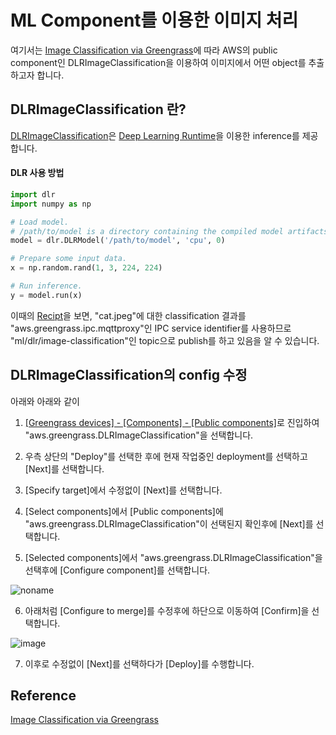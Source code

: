 # ML Component를 이용한 이미지 처리 

여기서는 [Image Classification via Greengrass](https://catalog.us-east-1.prod.workshops.aws/workshops/5ecc2416-f956-4273-b729-d0d30556013f/en-US/chapter7-ml/10-step1)에 따라 AWS의 public component인 DLRImageClassification을 이용하여 이미지에서 어떤 object를 추출하고자 합니다.

## DLRImageClassification 란?

[DLRImageClassification](https://docs.aws.amazon.com/greengrass/v2/developerguide/dlr-image-classification-component.html?icmpid=docs_gg_console)은 [Deep Learning Runtime](https://github.com/neo-ai/neo-ai-dlr)을 이용한 inference를 제공합니다. 

#### DLR 사용 방법

```python
import dlr
import numpy as np

# Load model.
# /path/to/model is a directory containing the compiled model artifacts (.so, .params, .json)
model = dlr.DLRModel('/path/to/model', 'cpu', 0)

# Prepare some input data.
x = np.random.rand(1, 3, 224, 224)

# Run inference.
y = model.run(x)
```

이때의 [Recipt](https://github.com/kyopark2014/iot-greengrass/blob/main/recipe-DLRImageClassification.json)을 보면, "cat.jpeg"에 대한 classification 결과를 "aws.greengrass.ipc.mqttproxy"인 IPC service identifier를 사용하므로 "ml/dlr/image-classification"인 topic으로 publish를 하고 있음을 알 수 있습니다.  

## DLRImageClassification의 config 수정 

아래와 
아래와 같이 


1) [[Greengrass devices] - [Components] - [Public components]](https://ap-northeast-2.console.aws.amazon.com/iot/home?region=ap-northeast-2#/greengrass/v2/components/public)로 진입하여 "aws.greengrass.DLRImageClassification"을 선택합니다. 

2) 우측 상단의 "Deploy"를 선택한 후에 현재 작업중인 deployment를 선택하고 [Next]를 선택합니다. 

3) [Specify target]에서 수정없이 [Next]를 선택합니다. 

4) [Select components]에서 [Public components]에 "aws.greengrass.DLRImageClassification"이 선택된지 확인후에 [Next]를 선택합니다. 

5) [Selected components]에서 "aws.greengrass.DLRImageClassification"을 선택후에 [Configure component]를 선택합니다. 

![noname](https://user-images.githubusercontent.com/52392004/184886249-4870bebf-c8f0-42fc-82e8-79f8585e979d.png)

6) 아래처럼 [Configure to merge]를 수정후에 하단으로 이동하여 [Confirm]을 선택합니다. 

![image](https://user-images.githubusercontent.com/52392004/184886451-9e51a7e7-c769-47a5-9027-448517e197b8.png)

7) 이후로 수정없이 [Next]를 선택하다가 [Deploy]를 수행합니다. 




## Reference

[Image Classification via Greengrass](https://catalog.us-east-1.prod.workshops.aws/workshops/5ecc2416-f956-4273-b729-d0d30556013f/en-US/chapter7-ml/10-step1)
